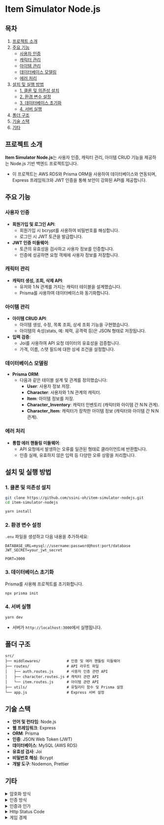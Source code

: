# Item Simulator Node.js

## 목차

1. [프로젝트 소개](#프로젝트-소개)
2. [주요 기능](#주요-기능)
   - [사용자 인증](#사용자-인증)
   - [캐릭터 관리](#캐릭터-관리)
   - [아이템 관리](#아이템-관리)
   - [데이터베이스 모델링](#데이터베이스-모델링)
   - [에러 처리](#에러-처리)
3. [설치 및 실행 방법](#설치-및-실행-방법)
   - [1. 클론 및 의존성 설치](#1-클론-및-의존성-설치)
   - [2. 환경 변수 설정](#2-환경-변수-설정)
   - [3. 데이터베이스 초기화](#3-데이터베이스-초기화)
   - [4. 서버 실행](#4-서버-실행)
4. [폴더 구조](#폴더-구조)
5. [기술 스택](#기술-스택)
6. [기타](#기타)

## 프로젝트 소개

**Item Simulator Node.js**는 사용자 인증, 캐릭터 관리, 아이템 CRUD 기능을 제공하는 Node.js 기반 백엔드 프로젝트입니다.

- 이 프로젝트는 AWS RDS와 Prisma ORM을 사용하여 데이터베이스와 연동되며, Express 프레임워크와 JWT 인증을 통해 보안이 강화된 API를 제공합니다.

## 주요 기능

### 사용자 인증

- **회원가입 및 로그인 API**:
  - 회원가입 시 bcrypt를 사용하여 비밀번호를 해싱합니다.
  - 로그인 시 JWT 토큰을 발급합니다.
- **JWT 인증 미들웨어**:
  - 토큰의 유효성을 검사하고 사용자 정보를 인증합니다.
  - 인증에 성공하면 요청 객체에 사용자 정보를 저장합니다.

### 캐릭터 관리

- **캐릭터 생성, 조회, 삭제 API**:
  - 유저와 1\:N 관계를 가지는 캐릭터 테이블을 설계했습니다.
  - Prisma를 사용하여 데이터베이스와 동기화합니다.

### 아이템 관리

- **아이템 CRUD API**:
  - 아이템 생성, 수정, 목록 조회, 상세 조회 기능을 구현했습니다.
  - 아이템의 속성(stats, 예: 체력, 공격력 등)은 JSON 형태로 저장됩니다.
- **입력 검증**:
  - Joi를 사용하여 API 요청 데이터의 유효성을 검증합니다.
  - 가격, 이름, 스탯 필드에 대한 상세 조건을 설정합니다.

### 데이터베이스 모델링

- **Prisma ORM**:
  - 다음과 같은 테이블 설계 및 관계를 정의했습니다:
    - **User**: 사용자 정보 저장.
    - **Character**: 사용자와 1\:N 관계의 캐릭터.
    - **Item**: 아이템 정보를 저장.
    - **Character_Inventory**: 캐릭터 인벤토리 (캐릭터와 아이템 간 N\:N 관계).
    - **Character_Item**: 캐릭터가 장착한 아이템 정보 (캐릭터와 아이템 간 N\:N 관계).

### 에러 처리

- **통합 에러 핸들링 미들웨어**:
  - API 요청에서 발생하는 오류를 일관된 형태로 클라이언트에 반환합니다.
  - 인증 실패, 유효하지 않은 입력 등 다양한 오류 상황을 처리합니다.

## 설치 및 실행 방법

### 1. 클론 및 의존성 설치

```bash
git clone https://github.com/ssini-oh/item-simulator-nodejs.git
cd item-simulator-nodejs

yarn install
```

### 2. 환경 변수 설정

`.env` 파일을 생성하고 다음 내용을 추가하세요:

```
DATABASE_URL=mysql://username:password@host:port/database
JWT_SECRET=your_jwt_secret

PORT=3000
```

### 3. 데이터베이스 초기화

Prisma를 사용해 프로젝트를 초기화합니다.

```bash
npx prisma init
```

### 4. 서버 실행

```bash
yarn dev
```

- 서버가 `http://localhost:3000`에서 실행됩니다.

## 폴더 구조

```
src/
├── middlewares/            # 인증 및 에러 핸들링 미들웨어
├── routes/                 # API 라우트 파일
│   ├── auth.routes.js      # 사용자 인증 관련 API
│   ├── character.routes.js # 캐릭터 관련 API
│   └── item.routes.js      # 아이템 관련 API
├── utils/                  # 유틸리티 함수 및 Prisma 설정
└── app.js                  # Express 서버 설정
```

## 기술 스택

- **언어 및 런타임**: Node.js
- **웹 프레임워크**: Express
- **ORM**: Prisma
- **인증**: JSON Web Token (JWT)
- **데이터베이스**: MySQL (AWS RDS)
- **유효성 검사**: Joi
- **비밀번호 해싱**: Bcrypt
- **개발 도구**: Nodemon, Prettier

## 기타

<details>
<summary>암호화 방식</summary>

- 비밀번호를 저장할 때 Hash를 사용했는데, Hash는 단방향 암호화에 해당합니다. 단방향 암호화는 한 번 암호화하면 다시 복원할 수 없기 때문에 비밀번호 보관에 적합합니다.

- 비밀번호가 그대로 저장되면 해킹 시 쉽게 탈취당할 수 있지만, 해시된 비밀번호는 복원하기 어려워 데이터 유출 시에도 사용자 정보를 안전하게 보호할 수 있습니다.
</details>

<details>
<summary>인증 방식</summary>

- JWT를 사용해 인증을 하는데, 만약 Access Token이 노출되면 공격자가 이 토큰을 사용해 사용자의 권한으로 서버에 접근할 수 있습니다.

- 이를 방지하려면 Access Token의 만료 시간을 짧게 설정하고, Refresh Token을 사용해 새로운 Access Token을 발급받는 방식으로 보완할 수 있습니다. 또한, HTTPS를 사용해 전송 중 토큰이 노출되지 않도록 해야 합니다.
</details>

<details>
<summary>인증과 인가</summary>

- **인증**은 사용자가 누구인지 확인하는 과정입니다. 예를 들어 로그인 시 아이디와 비밀번호를 확인하는 것이 인증입니다.
- **인가**는 인증된 사용자가 어떤 권한을 가지고 있는지 결정하는 과정입니다. 예를 들어, 관리자가 아닌 사용자가 관리자 페이지에 접근하지 못하게 하는 것이 인가입니다.
- 인증이 필요한 API는 사용자의 신원을 확인해야 하므로 민감한 데이터를 보호할 수 있습니다. 아이템 생성이나 수정은 게임 경제에 영향을 주기 때문에 인증이 필요합니다.
</details>

<details>
<summary>Http Status Code</summary>

- **200 OK**: 요청이 성공적으로 처리되었음을 나타냅니다. (예: 로그인, 데이터 조회 성공)
- **201 Created**: 요청이 성공적으로 처리되어 새로운 리소스가 생성되었음을 나타냅니다. (예: 회원가입, 아이템 생성)
- **400 Bad Request**: 클라이언트 요청이 잘못되었거나 유효하지 않은 데이터를 포함할 때 사용합니다. (예: Joi 유효성 검사 실패, 필수 필드 누락)
- **401 Unauthorized**: 인증이 필요한 요청에 유효한 인증 자격 증명이 제공되지 않을 때 사용합니다. (예: 로그인되지 않거나 잘못된 JWT 토큰 사용)

- **500 Internal Server Error**: 서버 내부에서 예기치 않은 에러가 발생할 때 사용합니다. (예: 데이터베이스 연결 문제, 코드 로직 에러)

</details>

<details>
<summary>게임 경제</summary>

- 확장성 부족: 캐릭터 테이블에 게임 머니 외에 다른 재화(예: 보석, 골드 등)나 추가적인 속성이 필요해질 경우, 테이블 구조를 계속 수정해야 합니다.
- 유연성 부족: 게임 머니와 관련된 거래 기록(수입, 지출)을 추적하거나 다양한 종류의 재화를 관리하기 어렵게 됩니다.

- 아이템 가격을 클라이언트에서 입력하게 하면 사용자가 임의로 가격을 조작할 수 있습니다. 이를 막기 위해 가격 정보는 서버에서 관리하고 클라이언트는 가격을 표시만 하도록 해야 합니다.
</details>
